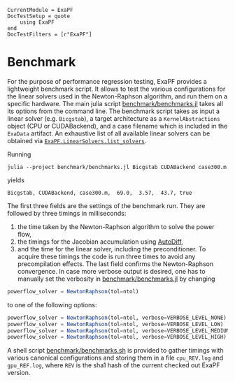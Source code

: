 
```@meta
CurrentModule = ExaPF
DocTestSetup = quote
    using ExaPF
end
DocTestFilters = [r"ExaPF"]
```

# Benchmark

For the purpose of performance regression testing, ExaPF provides a lightweight benchmark script. It allows to test the various configurations for the linear solvers used in the Newton-Raphson algorithm, and run them on a specific hardware. The main julia script [benchmark/benchmarks.jl](https://github.com/exanauts/ExaPF.jl/tree/main/benchmark/benchmarks.jl) takes all its options from the command line.
The benchmark script takes as input a linear solver (e.g. `Bicgstab`), a target architecture as a `KernelAbstractions` object (CPU or CUDABackend), and a case filename which is included in the `ExaData` artifact. An exhaustive list of all available linear solvers can be obtained via [`ExaPF.LinearSolvers.list_solvers`](@ref).

Running
```
julia --project benchmark/benchmarks.jl Bicgstab CUDABackend case300.m
```
yields
```
Bicgstab, CUDABackend, case300.m,  69.0,  3.57,  43.7, true
```
The first three fields are the settings of the benchmark run. They are followed by three timings in milliseconds:
1. the time taken by the Newton-Raphson algorithm to solve the power flow,
2. the timings for the Jacobian accumulation using [AutoDiff](autodiff.md),
3. and the time for the linear solver, including the preconditioner.
To acquire these timings the code is run three times to avoid any precompilation effects. The last field confirms the Newton-Raphson convergence. In case more verbose output is desired, one has to manually set the verbosity in [benchmark/benchmarks.jl](https://github.com/exanauts/ExaPF.jl/tree/main/benchmark/benchmarks.jl) by changing
```julia
powerflow_solver = NewtonRaphson(tol=ntol)
```
to one of the following options:
```julia
powerflow_solver = NewtonRaphson(tol=ntol, verbose=VERBOSE_LEVEL_NONE)
powerflow_solver = NewtonRaphson(tol=ntol, verbose=VERBOSE_LEVEL_LOW)
powerflow_solver = NewtonRaphson(tol=ntol, verbose=VERBOSE_LEVEL_MEDIUM)
powerflow_solver = NewtonRaphson(tol=ntol, verbose=VERBOSE_LEVEL_HIGH)
```
A shell script [benchmark/benchmarks.sh](https://github.com/exanauts/ExaPF.jl/tree/main/benchmark/benchmarks.sh) is provided to gather timings with various canonical configurations and storing them in a file `cpu_REV.log` and `gpu_REF.log`, where `REV` is the sha1 hash of the current checked out ExaPF version.
